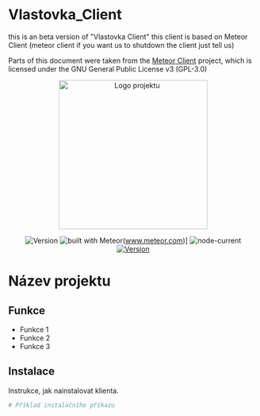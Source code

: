 # Vlastovka_Client
this is an beta version of "Vlastovka Client" this client is based on Meteor Client (meteor client if you want us to shutdown the client just tell us)

Parts of this document were taken from the [Meteor Client](https://github.com/MeteorDevelopment/meteor-client) project, which is licensed under the GNU General Public License v3 (GPL-3.0)

<!-- Logo projektu -->
<p align="center">
  <img src="URL_TVÉHO_LOGA" alt="Logo projektu" width="300">
</p>

<div align="center">

![Version](https://img.shields.io/badge/v_1.0.0-green)
![built with Meteor](https://img.shields.io/badge/meteor_official_site-blue)(www.meteor.com)]
![node-current](https://img.shields.io/node/v/meteor)
[![Version](https://img.shields.io/badge/v_1.0.0-green)](ODKAZ_NA_VAŠI_STRÁNKU)

</div>

# Název projektu

## Funkce

- Funkce 1
- Funkce 2
- Funkce 3

## Instalace

Instrukce, jak nainstalovat klienta.

```bash
# Příklad instalačního příkazu
